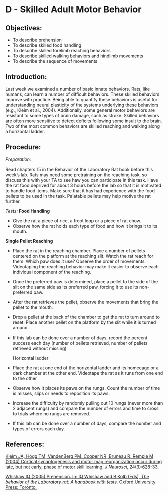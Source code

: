 # D - Skilled Adult Motor Behavior

## Objectives:

* To describe prehension
* To describe skilled food handling
* To describe skilled forelimb reaching behaviors
* To describe skilled walking behaviors and hindlimb movements
* To describe the sequence of movements

## Introduction:

Last week we examined a number of basic innate behaviors. Rats, like humans, can learn a number of difficult behaviors. These skilled behaviors improve with practice. Being able to quantify these behaviors is useful for understanding neural plasticity of the systems underlying these behaviors \(e.g., Kleim et al., 2004\). Additionally, some general motor behaviors are resistant to some types of brain damage, such as stroke. Skilled behaviors are often more sensitive to detect deficits following some insult to the brain. Two of the most common behaviors are skilled reaching and walking along a horizontal ladder.

## Procedure:

_Preparation:_

Read chapters 15 in the Behavior of the Laboratory Rat book before this week’s lab. Rats may need some pretraining on the reaching task, so discuss this with your TA to see haw you can participate in this task. Have the rat food deprived for about 3 hours before the lab so that it is motivated to handle food items. Make sure that it has had experience with the food pellets to be used in the task. Palatable pellets may help motive the rat further.

_Tests:_ **Food Handling**

* Give the rat a piece of rice, a froot loop or a piece of rat chow.
* Observe how the rat holds each type of food and how it brings it to its mouth.

**Single Pellet Reaching**

* Place the rat in the reaching chamber.  Place a number of pellets centered on the platform at the reaching slit.  Watch the rat reach for them.  Which paw does it use?  Observe the order of movements.  Videotaping the reaching behavior may make it easier to observe each individual component of the reaching.
* Once the preferred paw is determined, place a pellet to the side of the slit on the same side as its preferred paw, forcing it to use its non-preferred paw.
* After the rat retrieves the pellet, observe the movements that bring the pellet to the mouth.
* Drop a pellet at the back of the chamber to get the rat to turn around to reset.  Place another pellet on the platform by the slit while it is turned around.
* If this lab can be done over a number of days, record the percent success each day \(number of pellets retrieved, number of pellets retrieved without missing\)

  Horizontal ladder

* Place the rat at one end of the horizontal ladder and its homecage or a dark chamber at the other end. Videotape the rat as it runs from one end to the other
* Observe how it places its paws on the rungs.  Count the number of time is misses, slips or needs to reposition its paws.
* Increase the difficulty by randomly pulling out 10 rungs \(never more than 2 adjacent rungs\) and compare the number of errors and time to cross to trials where no rungs are removed.
* If this lab can be done over a number of days, compare the number and types of errors each day.


## References:

[Kleim JA, Hogg TM, VandenBerg PM, Cooper NR, Bruneau R, Remple M \(2004\) Cortical synaptogenesis and motor map reorganization occur during late, but not early, phase of motor skill learning. _J Neurosci_, 24\(3\):628-33.](https://www.ncbi.nlm.nih.gov/pubmed/14736848)

[Whishaw IQ \(2005\) Prehension. In: IQ Whishaw and B Kolb \(Eds\), _The behavior of the Laboratory rat: A handbook with tests._ Oxford University Press: Toronto.](http://www.sociallearning.info/storage/pdf/lab%20rat%20handbook%20-%20social%20learning.pdf)
